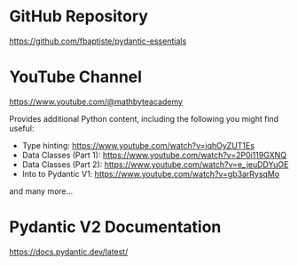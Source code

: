 GitHub Repository
=================
https://github.com/fbaptiste/pydantic-essentials


YouTube Channel
===============
https://www.youtube.com/@mathbyteacademy

Provides additional Python content, including the following you might find useful:
- Type hinting: https://www.youtube.com/watch?v=iqhOyZUT1Es
- Data Classes (Part 1): https://www.youtube.com/watch?v=2P0i119GXNQ
- Data Classes (Part 2): https://www.youtube.com/watch?v=e_jeuDDYuOE
- Into to Pydantic V1: https://www.youtube.com/watch?v=gb3arRysqMo

and many more...


Pydantic V2 Documentation
=========================
https://docs.pydantic.dev/latest/